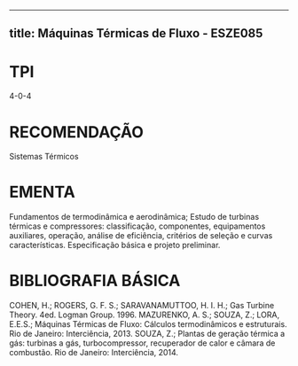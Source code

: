 
---
title: Máquinas Térmicas de Fluxo - ESZE085 
---

# TPI

4-0-4

# RECOMENDAÇÃO

Sistemas Térmicos

# EMENTA

Fundamentos de termodinâmica e aerodinâmica; Estudo de turbinas térmicas e compressores: classificação, componentes, equipamentos auxiliares, operação, análise de eficiência, critérios de seleção e curvas características. Especificação básica e projeto preliminar.

# BIBLIOGRAFIA BÁSICA

COHEN, H.; ROGERS, G. F. S.; SARAVANAMUTTOO, H. I. H.; Gas Turbine Theory. 4ed. Logman Group. 1996.
MAZURENKO, A. S.; SOUZA, Z.; LORA, E.E.S.; Máquinas Térmicas de Fluxo: Cálculos termodinâmicos e estruturais. Rio de Janeiro: Interciência, 2013.
SOUZA, Z.; Plantas de geração térmica a gás: turbinas a gás, turbocompressor, recuperador de calor e câmara de combustão. Rio de Janeiro: Interciência, 2014.
        